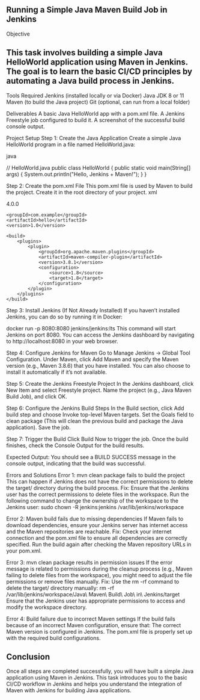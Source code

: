 ## Running  a Simple Java Maven Build Job in Jenkins
Objective
## This task involves building a simple Java HelloWorld application using Maven in Jenkins. The goal is to learn the basic CI/CD principles by automating a Java build process in Jenkins.

Tools Required
Jenkins (installed locally or via Docker)
Java JDK 8 or 11
Maven (to build the Java project)
Git (optional, can run from a local folder)

Deliverables
A basic Java HelloWorld app with a pom.xml file.
A Jenkins Freestyle job configured to build it.
A screenshot of the successful build console output.

Project Setup
Step 1: Create the Java Application
Create a simple Java HelloWorld program in a file named HelloWorld.java:

java

// HelloWorld.java
public class HelloWorld {
    public static void main(String[] args) {
        System.out.println("Hello, Jenkins + Maven!");
    }
}

Step 2: Create the pom.xml File
This pom.xml file is used by Maven to build the project. Create it in the root directory of your project.
xml

<project xmlns="http://maven.apache.org/POM/4.0.0"
         xmlns:xsi="http://www.w3.org/2001/XMLSchema-instance"
         xsi:schemaLocation="http://maven.apache.org/POM/4.0.0 http://maven.apache.org/xsd/maven-4.0.0.xsd">
    <modelVersion>4.0.0</modelVersion>

    <groupId>com.example</groupId>
    <artifactId>hello</artifactId>
    <version>1.0</version>

    <build>
        <plugins>
            <plugin>
                <groupId>org.apache.maven.plugins</groupId>
                <artifactId>maven-compiler-plugin</artifactId>
                <version>3.8.1</version>
                <configuration>
                    <source>1.8</source>
                    <target>1.8</target>
                </configuration>
            </plugin>
        </plugins>
    </build>
</project>

Step 3: Install Jenkins (If Not Already Installed)
If you haven’t installed Jenkins, you can do so by running it in Docker:

docker run -p 8080:8080 jenkins/jenkins:lts
This command will start Jenkins on port 8080. You can access the Jenkins dashboard by navigating to http://localhost:8080 in your web browser.

Step 4: Configure Jenkins for Maven
Go to Manage Jenkins → Global Tool Configuration.
Under Maven, click Add Maven and specify the Maven version (e.g., Maven 3.8.6) that you have installed. You can also choose to install it automatically if it’s not available.

Step 5: Create the Jenkins Freestyle Project
In the Jenkins dashboard, click New Item and select Freestyle project.
Name the project (e.g., Java Maven Build Job), and click OK.

Step 6: Configure the Jenkins Build Steps
In the Build section, click Add build step and choose Invoke top-level Maven targets.
Set the Goals field to clean package (This will clean the previous build and package the Java application).
Save the job.

Step 7: Trigger the Build
Click Build Now to trigger the job.
Once the build finishes, check the Console Output for the build results.

Expected Output:
You should see a BUILD SUCCESS message in the console output, indicating that the build was successful.

Errors and Solutions
Error 1: mvn clean package fails to build the project
This can happen if Jenkins does not have the correct permissions to delete the target/ directory during the build process. Fix:
Ensure that the Jenkins user has the correct permissions to delete files in the workspace.
Run the following command to change the ownership of the workspace to the Jenkins user:
sudo chown -R jenkins:jenkins /var/lib/jenkins/workspace

Error 2: Maven build fails due to missing dependencies
If Maven fails to download dependencies, ensure your Jenkins server has internet access and the Maven repositories are reachable.
Fix:
Check your internet connection and the pom.xml file to ensure all dependencies are correctly specified.
Run the build again after checking the Maven repository URLs in your pom.xml.

Error 3: mvn clean package results in permission issues
If the error message is related to permissions during the cleanup process 
(e.g., Maven failing to delete files from the workspace), you might need to adjust the file permissions or remove files manually.
Fix:
Use the rm -rf command to delete the target/ directory manually:
rm -rf /var/lib/jenkins/workspace/Java\ Maven\ Build\ Job\ in\ Jenkins/target
Ensure that the Jenkins user has appropriate permissions to access and modify the workspace directory.

Error 4: Build failure due to incorrect Maven settings
If the build fails because of an incorrect Maven configuration, ensure that:
The correct Maven version is configured in Jenkins.
The pom.xml file is properly set up with the required build configurations.

## Conclusion
Once all steps are completed successfully, you will have built a simple Java application using Maven in Jenkins. 
This task introduces you to the basic CI/CD workflow in Jenkins and helps you understand the integration of Maven with Jenkins for building Java applications.
